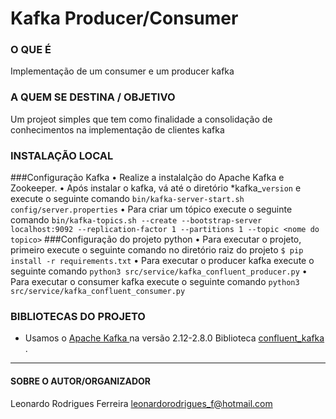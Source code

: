 # Kafka Producer/Consumer

### O QUE É
Implementação de um consumer e um producer kafka

### A QUEM SE DESTINA / OBJETIVO
Um projeot simples que tem como finalidade a consolidação de conhecimentos na implementação de clientes kafka

### INSTALAÇÃO LOCAL
###Configuração Kafka
• Realize a instalalção do Apache Kafka e Zookeeper.
• Após instalar o kafka, vá até o diretório *kafka_`version` e execute o seguinte comando
`bin/kafka-server-start.sh config/server.properties`
• Para criar um tópico execute o seguinte comando
`bin/kafka-topics.sh --create --bootstrap-server localhost:9092 --replication-factor 1 --partitions 1 --topic <nome do topico>`
###Configuração do projeto python
• Para executar o projeto, primeiro execute o seguinte comando no diretório raiz do projeto
`$ pip install -r requirements.txt`
• Para executar o producer kafka execute o seguinte comando
`python3 src/service/kafka_confluent_producer.py`
• Para executar o consumer kafka execute o seguinte comando
`python3 src/service/kafka_confluent_consumer.py`


### BIBLIOTECAS DO PROJETO
* Usamos o [ Apache Kafka ](https://kafka.apache.org/) na versão 2.12-2.8.0
Biblioteca [ confluent_kafka ](https://docs.confluent.io/platform/current/clients/confluent-kafka-python/html/index.html#).

---
#### SOBRE O AUTOR/ORGANIZADOR
Leonardo Rodrigues Ferreira
leonardorodrigues_f@hotmail.com

